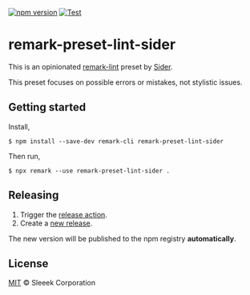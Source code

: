 [![npm version](https://badge.fury.io/js/remark-preset-lint-sider.svg)](https://badge.fury.io/js/remark-preset-lint-sider)
[![Test](https://github.com/sider/remark-preset-lint-sider/workflows/Test/badge.svg)](https://github.com/sider/remark-preset-lint-sider/actions?query=workflow%3ATest+branch%3Amaster)

# remark-preset-lint-sider

This is an opinionated [remark-lint](https://github.com/remarkjs/remark-lint) preset by [Sider](https://sider.review/).

This preset focuses on possible errors or mistakes, not stylistic issues.

## Getting started

Install,

```shell-session
$ npm install --save-dev remark-cli remark-preset-lint-sider
```

Then run,

```shell-session
$ npx remark --use remark-preset-lint-sider .
```

## Releasing

1. Trigger the [release action](https://github.com/sider/remark-preset-lint-sider/actions?query=workflow%3ARelease).
2. Create a [new release](https://github.com/sider/remark-preset-lint-sider/releases).

The new version will be published to the npm registry **automatically**.

## License

[MIT](LICENSE) © Sleeek Corporation
